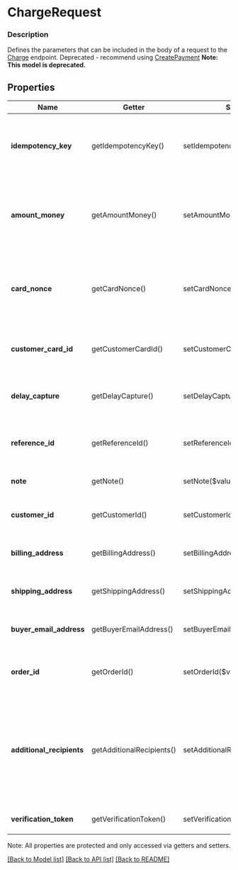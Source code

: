 # ChargeRequest

### Description

Defines the parameters that can be included in the body of a request to the [Charge](#endpoint-charge) endpoint.  Deprecated - recommend using [CreatePayment](#endpoint-payments-createpayment)
**Note: This model is deprecated.**

## Properties
Name | Getter | Setter | Type | Description | Notes
------------ | ------------- | ------------- | ------------- | ------------- | -------------
**idempotency_key** | getIdempotencyKey() | setIdempotencyKey($value) | **string** | A value you specify that uniquely identifies this transaction among transactions you&#39;ve created.  If you&#39;re unsure whether a particular transaction succeeded, you can reattempt it with the same idempotency key without worrying about double-charging the buyer.  See [Idempotency keys](#idempotencykeys) for more information. | 
**amount_money** | getAmountMoney() | setAmountMoney($value) | [**\SquareConnect\Model\Money**](Money.md) | The amount of money to charge.  Note that you specify the amount in the __smallest denomination of the applicable currency__. For example, US dollar amounts are specified in cents. See [Working with monetary amounts](https://developer.squareup.com/docs/build-basics/working-with-monetary-amounts) for details.  The value of &#x60;currency&#x60; must match the currency associated with the business that is charging the card. | 
**card_nonce** | getCardNonce() | setCardNonce($value) | **string** | A nonce generated from the &#x60;SqPaymentForm&#x60; that represents the card to charge.  The application that provides a nonce to this endpoint must be the _same application_ that generated the nonce with the &#x60;SqPaymentForm&#x60;. Otherwise, the nonce is invalid.  Do not provide a value for this field if you provide a value for &#x60;customer_card_id&#x60;. | [optional] 
**customer_card_id** | getCustomerCardId() | setCustomerCardId($value) | **string** | The ID of the customer card on file to charge. Do not provide a value for this field if you provide a value for &#x60;card_nonce&#x60;.  If you provide this value, you _must_ also provide a value for &#x60;customer_id&#x60;. | [optional] 
**delay_capture** | getDelayCapture() | setDelayCapture($value) | **bool** | If &#x60;true&#x60;, the request will only perform an Auth on the provided card. You can then later perform either a Capture (with the &#x60;CaptureTransaction&#x60; or a Void (with the &#x60;VoidTransaction&#x60;.  Default value: &#x60;false&#x60; | [optional] 
**reference_id** | getReferenceId() | setReferenceId($value) | **string** | An optional ID you can associate with the transaction for your own purposes (such as to associate the transaction with an entity ID in your own database).  This value cannot exceed 40 characters. | [optional] 
**note** | getNote() | setNote($value) | **string** | An optional note to associate with the transaction.  This value cannot exceed 60 characters. | [optional] 
**customer_id** | getCustomerId() | setCustomerId($value) | **string** | The ID of the customer to associate this transaction with. This field is required if you provide a value for &#x60;customer_card_id&#x60;, and optional otherwise. | [optional] 
**billing_address** | getBillingAddress() | setBillingAddress($value) | [**\SquareConnect\Model\Address**](Address.md) | The buyer&#39;s billing address. This value is optional, but this transaction is ineligible for chargeback protection if neither this parameter nor &#x60;shipping_address&#x60; is provided. | [optional] 
**shipping_address** | getShippingAddress() | setShippingAddress($value) | [**\SquareConnect\Model\Address**](Address.md) | The buyer&#39;s shipping address, if available. This value is optional, but this transaction is ineligible for chargeback protection if neither this parameter nor &#x60;billing_address&#x60; is provided. | [optional] 
**buyer_email_address** | getBuyerEmailAddress() | setBuyerEmailAddress($value) | **string** | The buyer&#39;s email address, if available. This value is optional, but this transaction is ineligible for chargeback protection if it is not provided. | [optional] 
**order_id** | getOrderId() | setOrderId($value) | **string** | The ID of the order to associate with this transaction.  If you provide this value, the &#x60;amount_money&#x60; value of your request must __exactly match__ the value of the order&#39;s &#x60;total_money&#x60; field. | [optional] 
**additional_recipients** | getAdditionalRecipients() | setAdditionalRecipients($value) | [**\SquareConnect\Model\AdditionalRecipient[]**](AdditionalRecipient.md) | The basic primitive of multi-party transaction. The value is optional. The transaction facilitated by you can be split from here.  If you provide this value, the &#x60;amount_money&#x60; value in your additional_recipients must not be more than 90% of the &#x60;amount_money&#x60; value in the charge request. The &#x60;location_id&#x60; must be the valid location of the app owner merchant.  This field requires the &#x60;PAYMENTS_WRITE_ADDITIONAL_RECIPIENTS&#x60; OAuth permission.  This field is currently not supported in sandbox. | [optional] 
**verification_token** | getVerificationToken() | setVerificationToken($value) | **string** | A token generated by SqPaymentForm&#39;s verifyBuyer() that represents customer&#39;s device info and 3ds challenge result. | [optional] 

Note: All properties are protected and only accessed via getters and setters.

[[Back to Model list]](../../README.md#documentation-for-models) [[Back to API list]](../../README.md#documentation-for-api-endpoints) [[Back to README]](../../README.md)

